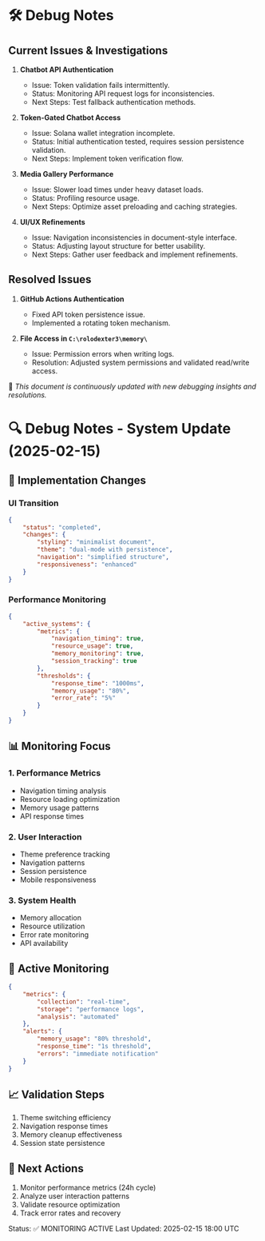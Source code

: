 # 🛠 Debug Notes

## **Current Issues & Investigations**
1. **Chatbot API Authentication**
   - Issue: Token validation fails intermittently.
   - Status: Monitoring API request logs for inconsistencies.
   - Next Steps: Test fallback authentication methods.

2. **Token-Gated Chatbot Access**
   - Issue: Solana wallet integration incomplete.
   - Status: Initial authentication tested, requires session persistence validation.
   - Next Steps: Implement token verification flow.

3. **Media Gallery Performance**
   - Issue: Slower load times under heavy dataset loads.
   - Status: Profiling resource usage.
   - Next Steps: Optimize asset preloading and caching strategies.

4. **UI/UX Refinements**
   - Issue: Navigation inconsistencies in document-style interface.
   - Status: Adjusting layout structure for better usability.
   - Next Steps: Gather user feedback and implement refinements.

## **Resolved Issues**
1. **GitHub Actions Authentication**
   - Fixed API token persistence issue.
   - Implemented a rotating token mechanism.

2. **File Access in `C:\rolodexter3\memory\`**
   - Issue: Permission errors when writing logs.
   - Resolution: Adjusted system permissions and validated read/write access.

📌 *This document is continuously updated with new debugging insights and resolutions.*

# 🔍 Debug Notes - System Update (2025-02-15)

## 🎯 Implementation Changes

### UI Transition
```json
{
    "status": "completed",
    "changes": {
        "styling": "minimalist document",
        "theme": "dual-mode with persistence",
        "navigation": "simplified structure",
        "responsiveness": "enhanced"
    }
}
```

### Performance Monitoring
```json
{
    "active_systems": {
        "metrics": {
            "navigation_timing": true,
            "resource_usage": true,
            "memory_monitoring": true,
            "session_tracking": true
        },
        "thresholds": {
            "response_time": "1000ms",
            "memory_usage": "80%",
            "error_rate": "5%"
        }
    }
}
```

## 📊 Monitoring Focus

### 1. Performance Metrics
- Navigation timing analysis
- Resource loading optimization
- Memory usage patterns
- API response times

### 2. User Interaction
- Theme preference tracking
- Navigation patterns
- Session persistence
- Mobile responsiveness

### 3. System Health
- Memory allocation
- Resource utilization
- Error rate monitoring
- API availability

## 🔄 Active Monitoring
```json
{
    "metrics": {
        "collection": "real-time",
        "storage": "performance logs",
        "analysis": "automated"
    },
    "alerts": {
        "memory_usage": "80% threshold",
        "response_time": "1s threshold",
        "errors": "immediate notification"
    }
}
```

## 📈 Validation Steps
1. Theme switching efficiency
2. Navigation response times
3. Memory cleanup effectiveness
4. Session state persistence

## 🎯 Next Actions
1. Monitor performance metrics (24h cycle)
2. Analyze user interaction patterns
3. Validate resource optimization
4. Track error rates and recovery

Status: ✅ MONITORING ACTIVE
Last Updated: 2025-02-15 18:00 UTC
